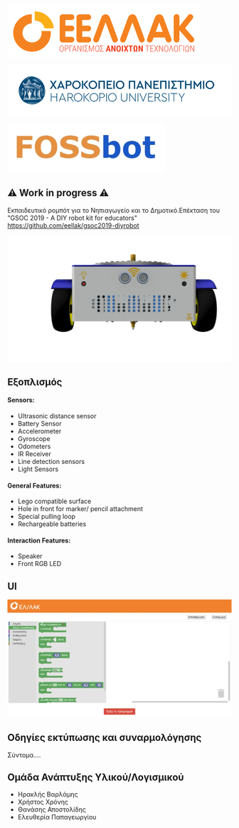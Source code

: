 ![](images/elak.png)

![](images/hua.png)

![](images/fossbot.jpg)

## :warning: Work in progress :warning:

Εκπαιδευτικό ρομπότ για το Νηπιαγωγείο και το Δημοτικό.Επέκταση του "GSOC 2019 - A DIY robot kit for educators" https://github.com/eellak/gsoc2019-diyrobot


![](images/front_pen.png)

## Εξοπλισμός 
#### Sensors:
* Ultrasonic distance sensor
* Battery Sensor
* Accelerometer
* Gyroscope
* Odometers
* IR Receiver
* Line detection sensors
* Light Sensors

#### General Features:
* Lego compatible surface
* Hole in front for marker/ pencil attachment
* Special pulling loop
* Rechargeable batteries

#### Interaction Features:
* Speaker
* Front RGB LED

## UI 

![](images/blockly.jpg)

## Οδηγίες εκτύπωσης και συναρμολόγησης 

Σύντομα.... 

## Ομάδα Ανάπτυξης Υλικού/Λογισμικού
* Ηρακλής Βαρλάμης
* Χρήστος Χρόνης
* Θανάσης Αποστολίδης
* Ελευθερία Παπαγεωργίου

